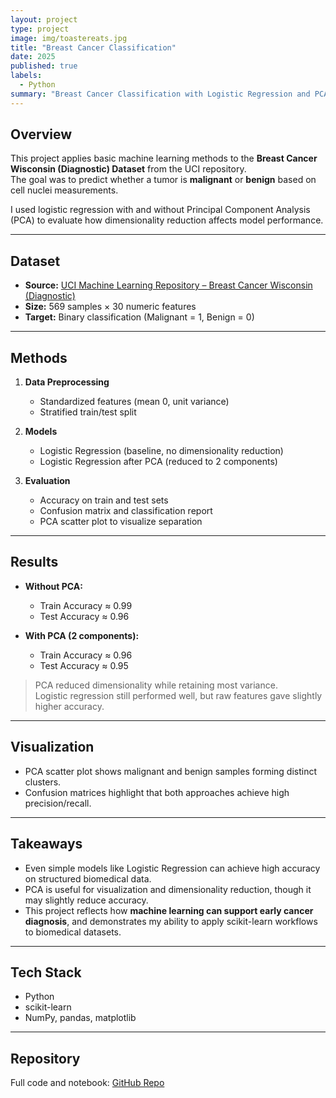 ```yaml
---
layout: project
type: project
image: img/toastereats.jpg
title: "Breast Cancer Classification"
date: 2025
published: true
labels:
  - Python
summary: "Breast Cancer Classification with Logistic Regression and PCA."
---
```




## Overview
This project applies basic machine learning methods to the **Breast Cancer Wisconsin (Diagnostic) Dataset** from the UCI repository.  
The goal was to predict whether a tumor is **malignant** or **benign** based on cell nuclei measurements.

I used logistic regression with and without Principal Component Analysis (PCA) to evaluate how dimensionality reduction affects model performance.

---

## Dataset
- **Source:** [UCI Machine Learning Repository – Breast Cancer Wisconsin (Diagnostic)](https://archive.ics.uci.edu/ml/datasets/Breast+Cancer+Wisconsin+(Diagnostic))  
- **Size:** 569 samples × 30 numeric features  
- **Target:** Binary classification (Malignant = 1, Benign = 0)

---

## Methods
1. **Data Preprocessing**  
   - Standardized features (mean 0, unit variance)  
   - Stratified train/test split  

2. **Models**  
   - Logistic Regression (baseline, no dimensionality reduction)  
   - Logistic Regression after PCA (reduced to 2 components)  

3. **Evaluation**  
   - Accuracy on train and test sets  
   - Confusion matrix and classification report  
   - PCA scatter plot to visualize separation  

---

## Results
- **Without PCA:**  
  - Train Accuracy ≈ 0.99  
  - Test Accuracy ≈ 0.96  

- **With PCA (2 components):**  
  - Train Accuracy ≈ 0.96  
  - Test Accuracy ≈ 0.95  

> PCA reduced dimensionality while retaining most variance.  
> Logistic regression still performed well, but raw features gave slightly higher accuracy.

---

## Visualization
- PCA scatter plot shows malignant and benign samples forming distinct clusters.  
- Confusion matrices highlight that both approaches achieve high precision/recall.  

---

## Takeaways
- Even simple models like Logistic Regression can achieve high accuracy on structured biomedical data.  
- PCA is useful for visualization and dimensionality reduction, though it may slightly reduce accuracy.  
- This project reflects how **machine learning can support early cancer diagnosis**, and demonstrates my ability to apply scikit-learn workflows to biomedical datasets.

---

## Tech Stack
- Python  
- scikit-learn  
- NumPy, pandas, matplotlib  

---

## Repository
Full code and notebook: [GitHub Repo](https://github.com/kseekins/breast_cancer_classification)  
